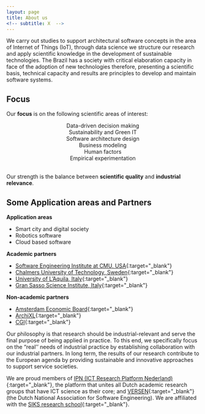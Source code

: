```yaml
---
layout: page
title: About us
<!-- subtitle: X  -->
---
```


We carry out studies to support architectural software concepts in the area of Internet of Things (IoT), through data science we structure our research and apply scientific knowledge in the development of sustainable technologies. The Brazil has a society with critical elaboration capacity in face of the adoption of new technologies therefore, presenting a scientific basis, technical capacity and results are principles to develop and maintain software systems.

## Focus
Our **focus** is on the following scientific areas of interest:
<div class="row ">
<div class="col-lg-6 col-md-12 col-xs-12 col-sm-12">
<div style="text-align: center;"><span class="fa fa-bar-chart-o icon_bg icon_square"></span><div>Data-driven decision making</div></div>
</div>
<div class="col-lg-6 col-md-12 col-xs-12 col-sm-12">
<div style="text-align: center;"><span class="fa fa-dashboard icon_bg icon_square"></span><div>Sustainability and Green IT</div></div>
</div>
<div class="col-lg-6 col-md-12 col-xs-12 col-sm-12">
<div style="text-align: center;"><span class="fa fa-cubes icon_bg icon_square"></span><div>Software architecture design</div></div>
</div>
<div class="col-lg-6 col-md-12 col-xs-12 col-sm-12">
<div style="text-align: center;"><span class="fa fa-line-chart icon_bg icon_square"></span><div>Business modeling</div></div>
</div>
<div class="col-lg-6 col-md-12 col-xs-12 col-sm-12">
<div style="text-align: center;"><span class="fa fa-users icon_bg icon_square"></span><div>Human factors</div></div>
</div>
<div class="col-lg-6 col-md-12 col-xs-12 col-sm-12">
<div style="text-align: center;"><span class="fa fa-flask icon_bg icon_square"></span><div>Empirical experimentation</div></div>
</div>
<br />
</div>

Our strength is the balance between **scientific quality** and **industrial relevance**.

## Some Application areas and Partners

**Application areas**
  - Smart city and digital society
  - Robotics software
  - Cloud based software

**Academic partners**
  - [Software Engineering Institute at CMU, USA](https://www.sei.cmu.edu){:target="_blank"}
  - [Chalmers University of Technology, Sweden](https://www.chalmers.se/en){:target="_blank"}
  - [University of L’Aquila, Italy](https://www.disim.univaq.it){:target="_blank"}
  - [Gran Sasso Science Institute, Italy](https://cs.gssi.it){:target="_blank"}

**Non-academic partners**
  - [Amsterdam Economic Board](https://amsterdameconomicboard.com/en/who-are-we){:target="_blank"}
  - [ArchiXL](https://www.archixl.nl/en){:target="_blank"}
  - [CGI](https://www.cgi.com/en){:target="_blank"}

  Our philosophy is that research should be industrial-relevant and serve the final purpose of being applied in practice. To this end, we specifically focus on the “real’’ needs of industrial practice by establishing collaboration with our industrial partners. In long term, the results of our research contribute to the European agenda by providing sustainable and innovative approaches to support service societies.

  We are proud members of [IPN (ICT Research Platform Nederland)](https://ict-research.nl){:target="_blank"}, the platform that unites all Dutch academic research groups that have ICT science as their core; and [VERSEN](http://www.versen.nl){:target="_blank"} (the Dutch National Association for Software Engineering). We are affiliated with the [SIKS research school](http://www.siks.nl){:target="_blank"}.
